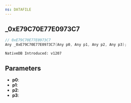 ```yaml
---
ns: DATAFILE
---
```

## _0xE79C70E77E0973C7

```c
// 0xE79C70E77E0973C7
Any _0xE79C70E77E0973C7(Any p0, Any p1, Any p2, Any p3);
```

```
NativeDB Introduced: v1207
```

## Parameters
* **p0**:
* **p1**:
* **p2**:
* **p3**:
